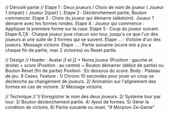 // Déroulé partie //
Etape 1 : Deux joueurs / Choix de nom de joueur ( Joueur 1 (impair) / Joueur 2(pair) ).
Etape 2 : Déclenchement partie, Bouton commencer.
Etape 3 : Choix du joueur qui démarre (aléatoire). Joueur 1 démarre avec les formes rondes.
Etape 4 : Joueur qui commence : Appliquer la premiere forme sur la case.
Etape 5 : Coup du joueur suivant.
Etape 6,7,8 : Chaque joueur joue chacun son tour, jusqu'a ce que l'un des joueurs ai une suite de 3 formes qui se suivent.
Etape ... : Victoire d'un des joueurs. Message victoire.
Etape ... : Partie suivante (score mis a jou a chaque fin de partie, max 2 victoires) ou Reset partie.

// Design // 
Header : Avatar j1 et j2 + Noms joueur (Position : gauche et droite) + score (Position : au centre) + Bouton démarrer (début de partie) ou Bouton Reset (fin de partie) Position : En dessous du score.
Body : Plateau de jeu. 9 Cases.
Feature :
1/ Chrono 10 secondes pour jouer un coup se déclenche au changement de joueurs.
2/ Animation sur l'alignement des formes en cas de victoire.
3/ Message victoire.


// Technique //
1/ Enregistrer le nom des deux joueurs. 
2/ Systeme tour par tour.
3/ Bouton déclenchement partie.
4/ Ajout de formes.
5/ Gérer la condition de victoire.
6/ Partie suivante ou reset.
"# Morpion-Ze-Game" 
